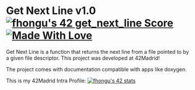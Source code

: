 # Get Next Line v1.0 [![fhongu's 42 get_next_line Score](https://badge42.vercel.app/api/v2/clhxrw1x7000608mi0kserdz4/project/3080238)](https://github.com/JaeSeoKim/badge42) [![Made With Love](https://img.shields.io/badge/Made%20With-Love-orange.svg)](https://github.com/chetanraj/awesome-github-badges)

Get Next Line is a function that returns the next line from a file pointed to by a given file descriptor.
This project was developed at 42Madrid!

The project comes with documentation compatible with apps like doxygen.

This is my 42Madrid Intra Profile: [![fhongu's 42 stats](https://badge42.vercel.app/api/v2/clhxrw1x7000608mi0kserdz4/stats?cursusId=21&coalitionId=64)](https://github.com/JaeSeoKim/badge42)
